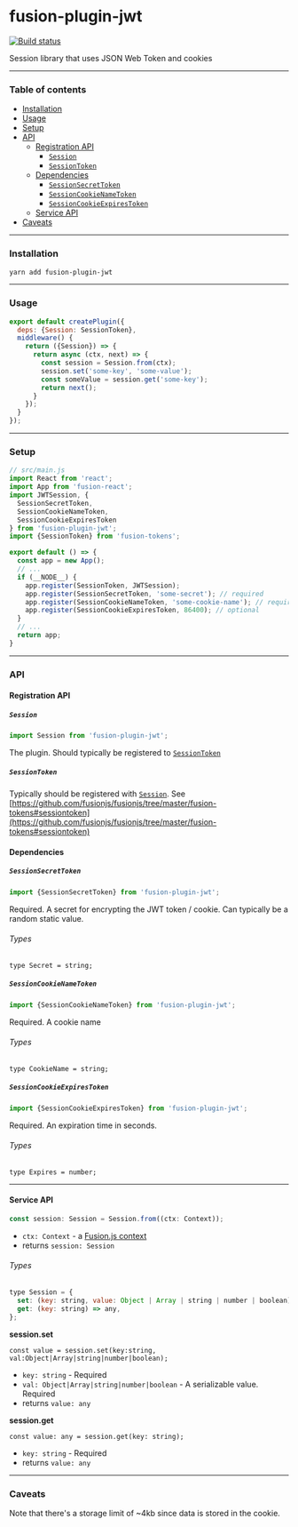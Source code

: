 # fusion-plugin-jwt

[![Build status](https://badge.buildkite.com/4c8b6bc04b61175d66d26b54b1d88d52e24fecb1b537c54551.svg?branch=master)](https://buildkite.com/uberopensource/fusionjs)

Session library that uses JSON Web Token and cookies

---

### Table of contents

* [Installation](#installation)
* [Usage](#usage)
* [Setup](#setup)
* [API](#api)
  * [Registration API](#registration-api)
    * [`Session`](#session)
    * [`SessionToken`](#sessiontoken)
  * [Dependencies](#dependencies)
    * [`SessionSecretToken`](#sessionsecrettoken)
    * [`SessionCookieNameToken`](#sessioncookienametoken)
    * [`SessionCookieExpiresToken`](#sessioncookieexpirestoken)
  * [Service API](#service-api)
* [Caveats](#caveats)

---

### Installation

```sh
yarn add fusion-plugin-jwt
```

---

### Usage

```js
export default createPlugin({
  deps: {Session: SessionToken},
  middleware() {
    return ({Session}) => {
      return async (ctx, next) => {
        const session = Session.from(ctx);
        session.set('some-key', 'some-value');
        const someValue = session.get('some-key');
        return next();
      }
    });
  }
});
```

---

### Setup

```js
// src/main.js
import React from 'react';
import App from 'fusion-react';
import JWTSession, {
  SessionSecretToken,
  SessionCookieNameToken,
  SessionCookieExpiresToken
} from 'fusion-plugin-jwt';
import {SessionToken} from 'fusion-tokens';

export default () => {
  const app = new App();
  // ...
  if (__NODE__) {
    app.register(SessionToken, JWTSession);
    app.register(SessionSecretToken, 'some-secret'); // required
    app.register(SessionCookieNameToken, 'some-cookie-name'); // required
    app.register(SessionCookieExpiresToken, 86400); // optional
  }
  // ...
  return app;
}
```

---

### API

#### Registration API

##### `Session`

```js
import Session from 'fusion-plugin-jwt';
```

The plugin. Should typically be registered to [`SessionToken`](https://github.com/fusionjs/fusionjs/tree/master/fusion-tokens#sessiontoken)

##### `SessionToken`

Typically should be registered with [`Session`](#session). See [https://github.com/fusionjs/fusionjs/tree/master/fusion-tokens#sessiontoken](https://github.com/fusionjs/fusionjs/tree/master/fusion-tokens#sessiontoken)

#### Dependencies

##### `SessionSecretToken`

```js
import {SessionSecretToken} from 'fusion-plugin-jwt';
```

Required. A secret for encrypting the JWT token / cookie. Can typically be a random static value.

###### Types

```flow
type Secret = string;
```

##### `SessionCookieNameToken`

```js
import {SessionCookieNameToken} from 'fusion-plugin-jwt';
```

Required. A cookie name

###### Types

```flow
type CookieName = string;
```

##### `SessionCookieExpiresToken`

```js
import {SessionCookieExpiresToken} from 'fusion-plugin-jwt';
```

Required. An expiration time in seconds.

###### Types

```flow
type Expires = number;
```

---

#### Service API

```js
const session: Session = Session.from((ctx: Context));
```

* `ctx: Context` - a [Fusion.js context](https://github.com/fusionjs/fusionjs/tree/master/fusion-core#context)
* returns `session: Session`

###### Types

```js
type Session = {
  set: (key: string, value: Object | Array | string | number | boolean) => any,
  get: (key: string) => any,
};
```

**session.set**

```flow
const value = session.set(key:string, val:Object|Array|string|number|boolean);
```

* `key: string` - Required
* `val: Object|Array|string|number|boolean` - A serializable value. Required
* returns `value: any`

**session.get**

```flow
const value: any = session.get(key: string);
```

* `key: string` - Required
* returns `value: any`

---

### Caveats

Note that there's a storage limit of ~4kb since data is stored in the cookie.
